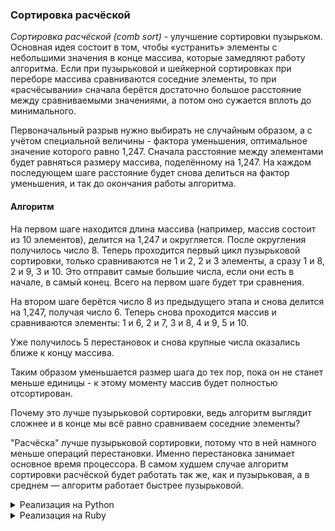 ### Сортировка расчёской

_Сортировка расчёской (comb sort)_ - улучшение сортировки пузырьком. Основная идея состоит в том, чтобы «устранить» элементы с небольшими значения в конце массива, которые замедляют работу алгоритма. Если при пузырьковой и шейкерной сортировках при переборе массива сравниваются соседние элементы, то при «расчёсывании» сначала берётся достаточно большое расстояние между сравниваемыми значениями, а потом оно сужается вплоть до минимального.

Первоначальный разрыв нужно выбирать не случайным образом, а с учётом специальной величины - фактора уменьшения, оптимальное значение которого равно 1,247. Сначала расстояние между элементами будет равняться размеру массива, поделённому на 1,247. На каждом последующем шаге расстояние будет снова делиться на фактор уменьшения, и так до окончания работы алгоритма.

#### Алгоритм

На первом шаге находится длина массива (например, массив состоит из 10 элементов), делится на 1,247 и округляется. После округления получилось число 8. Теперь проходится первый цикл пузырьковой сортировки, только сравниваются не 1 и 2, 2 и 3 элементы, а сразу 1 и 8, 2 и 9, 3 и 10. Это отправит самые большие числа, если они есть в начале, в самый конец. Всего на первом шаге будет три сравнения.

На втором шаге берётся число 8 из предыдущего этапа и снова делится на 1,247, получая число 6. Теперь снова проходится массив и сравниваются элементы: 1 и 6, 2 и 7, 3 и 8, 4 и 9, 5 и 10.

Уже получилось 5 перестановок и снова крупные числа оказались ближе к концу массива.

Таким образом уменьшается размер шага до тех пор, пока он не станет меньше единицы - к этому моменту массив будет полностью отсортирован.

Почему это лучше пузырьковой сортировки, ведь алгоритм выглядит сложнее и в конце мы всё равно сравниваем соседние элементы?

"Расчёска" лучше пузырьковой сортировки, потому что в ней намного меньше операций перестановки. Именно перестановка занимает основное время процессора. В самом худшем случае алгоритм сортировки расчёской будет работать так же, как и пузырьковая, а в среднем — алгоритм работает быстрее пузырьковой.


<details>
<summary>Реализация на Python</summary>

```

def comb_sort(nums):
    # Получаем длину массива
    l = len(nums)
    # Оптимальное число для вычисления шага сравнения
    factor = 1.247
    # Получаем точный шаг сравнения
    gap_factor = l / factor
    while gap_factor > 1:
        gap = round(gap_factor)
        for i in range(l - gap):
            j = i + gap
            if nums[i] > nums[j]:
                nums[i], nums[j] = nums[j], nums[i]
        gap_factor = gap_factor / factor
    return nums

```

</details>

<details>
<summary>Реализация на Ruby</summary>

```

def comb_sort(nums)
  # получаем длину массива
  l = nums.size
  # оптимальное число для вычисления шага сравнения
  factor = 1.247
  # получаем точный шаг сравнения
  gap_factor = l / factor
  # пока шаг больше единицы
  while gap_factor > 1
    gap = gap_factor.round
    (0..(l - gap - 1)).each do |i|
      j = i + gap
      if nums[i] > nums[j]
        nums[i], nums[j] = nums[j], nums[i]
      end
    end
    gap_factor = gap_factor / factor
  end
  return nums
end

```

</details>
